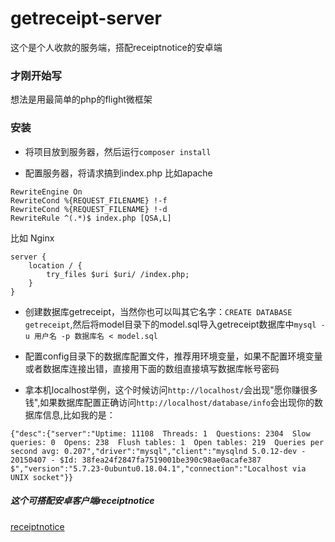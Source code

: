 # getreceipt-server
这个是个人收款的服务端，搭配receiptnotice的安卓端

### 才刚开始写
想法是用最简单的php的flight微框架


### 安装
- 将项目放到服务器，然后运行`composer install` 

- 配置服务器，将请求搞到index.php
比如apache 
```
RewriteEngine On
RewriteCond %{REQUEST_FILENAME} !-f
RewriteCond %{REQUEST_FILENAME} !-d
RewriteRule ^(.*)$ index.php [QSA,L]
```
比如 Nginx
```
server {
    location / {
        try_files $uri $uri/ /index.php;
    }
}
```
- 创建数据库getreceipt，当然你也可以叫其它名字：`CREATE DATABASE getreceipt`,然后将model目录下的model.sql导入getreceipt数据库中`mysql -u 用户名 -p 数据库名 < model.sql`

- 配置config目录下的数据库配置文件，推荐用环境变量，如果不配置环境变量或者数据库连接出错，直接用下面的数组直接填写数据库帐号密码

- 拿本机localhost举例，这个时候访问`http://localhost/`会出现"愿你赚很多钱",如果数据库配置正确访问`http://localhost/database/info`会出现你的数据库信息,比如我的是：
```
{"desc":{"server":"Uptime: 11108  Threads: 1  Questions: 2304  Slow queries: 0  Opens: 238  Flush tables: 1  Open tables: 219  Queries per second avg: 0.207","driver":"mysql","client":"mysqlnd 5.0.12-dev - 20150407 - $Id: 38fea24f2847fa7519001be390c98ae0acafe387 $","version":"5.7.23-0ubuntu0.18.04.1","connection":"Localhost via UNIX socket"}}
```






##### 这个可搭配安卓客户端receiptnotice
[receiptnotice](https://github.com/WeihuaGu/receiptnotice)
